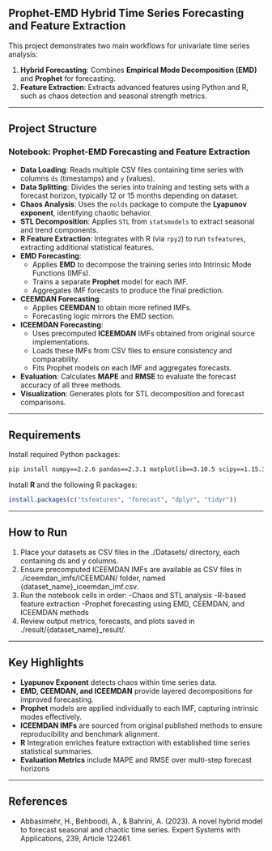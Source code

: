 ## Prophet-EMD Hybrid Time Series Forecasting and Feature Extraction

This project demonstrates two main workflows for univariate time series analysis:

1. **Hybrid Forecasting**: Combines **Empirical Mode Decomposition (EMD)** and **Prophet** for forecasting.
2. **Feature Extraction**: Extracts advanced features using Python and R, such as chaos detection and seasonal strength metrics.

---

## Project Structure

### Notebook: Prophet-EMD Forecasting and Feature Extraction
- **Data Loading**: Reads multiple CSV files containing time series with columns `ds` (timestamps) and `y` (values).
- **Data Splitting**: Divides the series into training and testing sets with a forecast horizon, typically 12 or 15 months depending on dataset.
- **Chaos Analysis**: Uses the `nolds` package to compute the **Lyapunov exponent**, identifying chaotic behavior.
- **STL Decomposition**: Applies `STL` from `statsmodels` to extract seasonal and trend components.
- **R Feature Extraction**: Integrates with R (via `rpy2`) to run `tsfeatures`, extracting additional statistical features.
- **EMD Forecasting**:
  - Applies **EMD** to decompose the training series into Intrinsic Mode Functions (IMFs).
  - Trains a separate **Prophet** model for each IMF.
  - Aggregates IMF forecasts to produce the final prediction.
- **CEEMDAN Forecasting**:
  - Applies **CEEMDAN** to obtain more refined IMFs.
  - Forecasting logic mirrors the EMD section.
- **ICEEMDAN Forecasting**:
  - Uses precomputed **ICEEMDAN** IMFs obtained from original source implementations.
  - Loads these IMFs from CSV files to ensure consistency and comparability.
  - Fits Prophet models on each IMF and aggregates forecasts.
- **Evaluation**: Calculates **MAPE** and **RMSE** to evaluate the forecast accuracy of all three methods.
- **Visualization**: Generates plots for STL decomposition and forecast comparisons.

---

## Requirements

Install required Python packages:

```bash
pip install numpy==2.2.6 pandas==2.3.1 matplotlib==3.10.5 scipy==1.15.3 scikit-learn==1.7.1 nolds==0.6.2 rpy2==3.6.2 emd-signal==1.6.4 prophet==1.1.7 statsmodels==0.14.5
```

Install **R** and the following R packages:

```R
install.packages(c("tsfeatures", "forecast", "dplyr", "tidyr"))
```

---

## How to Run

1. Place your datasets as CSV files in the ./Datasets/ directory, each containing ds and y columns.
2. Ensure precomputed ICEEMDAN IMFs are available as CSV files in ./iceemdan_imfs/ICEEMDAN/ folder, named {dataset_name}_iceemdan_imf.csv.
3. Run the notebook cells in order:
    -Chaos and STL analysis
    -R-based feature extraction
    -Prophet forecasting using EMD, CEEMDAN, and ICEEMDAN methods
4. Review output metrics, forecasts, and plots saved in ./result/{dataset_name}_result/.
---

## Key Highlights

- **Lyapunov Exponent** detects chaos within time series data.
- **EMD, CEEMDAN, and ICEEMDAN** provide layered decompositions for improved forecasting.
- **Prophet** models are applied individually to each IMF, capturing intrinsic modes effectively.
- **ICEEMDAN IMFs** are sourced from original published methods to ensure reproducibility and benchmark alignment.
- **R** Integration enriches feature extraction with established time series statistical summaries.
- **Evaluation Metrics** include MAPE and RMSE over multi-step forecast horizons

---

## References

- Abbasimehr, H., Behboodi, A., & Bahrini, A. (2023). A novel hybrid model to forecast seasonal and chaotic time series. Expert Systems with Applications, 239, Article 122461.

